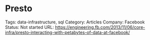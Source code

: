 # Presto

Tags: data-infrastructure, sql
Category: Articles
Company: Facebook
Status: Not started
URL: https://engineering.fb.com/2013/11/06/core-infra/presto-interacting-with-petabytes-of-data-at-facebook/